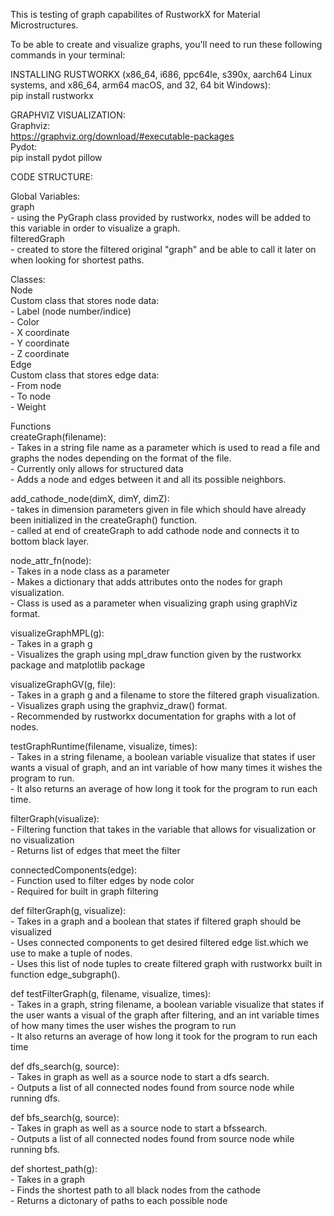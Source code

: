 This is testing of graph capabilites of RustworkX for Material Microstructures.

To be able to create and visualize graphs, you'll need to run these following commands in your terminal:  
  
INSTALLING RUSTWORKX (x86_64, i686, ppc64le, s390x, aarch64 Linux systems, and x86_64, arm64 macOS, and 32, 64 bit Windows):  
  pip install rustworkx  
  
GRAPHVIZ VISUALIZATION:  
  Graphviz:  
    https://graphviz.org/download/#executable-packages  
  Pydot:  
    pip install pydot pillow  
  
CODE STRUCTURE:  
  
Global Variables:  
  graph  
    - using the PyGraph class provided by rustworkx, nodes will be added to this variable in order to visualize a graph.  
  filteredGraph  
    - created to store the filtered original "graph" and be able to call it later on when looking for shortest paths.  

Classes:  
  Node  
    Custom class that stores node data:  
      - Label (node number/indice)  
      - Color  
      - X coordinate  
      - Y coordinate  
      - Z coordinate  
  Edge  
    Custom class that stores edge data:  
      - From node  
      - To node  
      - Weight  

Functions  
  createGraph(filename):  
    - Takes in a string file name as a parameter which is used to read a file and graphs the nodes depending on the format of the file.  
    - Currently only allows for structured data  
    - Adds a node and edges between it and all its possible neighbors.  

  add_cathode_node(dimX, dimY, dimZ):  
    - takes in dimension parameters given in file which should have already been initialized in the createGraph() function.  
    - called at end of createGraph to add cathode node and connects it to bottom black layer.  
    
  node_attr_fn(node):  
    - Takes in a node class as a parameter  
    - Makes a dictionary that adds attributes onto the nodes for graph visualization.  
    - Class is used as a parameter when visualizing graph using graphViz format.  

  visualizeGraphMPL(g):  
    - Takes in a graph g  
    - Visualizes the graph using mpl_draw function given by the rustworkx package and matplotlib package  

  visualizeGraphGV(g, file):  
    - Takes in a graph g and a filename to store the filtered graph visualization.  
    - Visualizes graph using the graphviz_draw() format.  
    - Recommended by rustworkx documentation for graphs with a lot of nodes.  

  testGraphRuntime(filename, visualize, times):  
    - Takes in a string filename, a boolean variable visualize that states if user wants a visual of graph, and an int variable of how many times it wishes the program to run.  
    - It also returns an average of how long it took for the program to run each time.  

  filterGraph(visualize):  
    - Filtering function that takes in the variable that allows for visualization or no visualization  
    - Returns list of edges that meet the filter  

  connectedComponents(edge):  
    - Function used to filter edges by node color  
    - Required for built in graph filtering  

  def filterGraph(g, visualize):  
    - Takes in a graph and a boolean that states if filtered graph should be visualized	 
    - Uses connected components to get desired filtered edge list.which we use to make a tuple of nodes.  
    - Uses this list of node tuples to create filtered graph with rustworkx built in function edge_subgraph().  
  
  def testFilterGraph(g, filename, visualize, times):  
    - Takes in a graph, string filename, a boolean variable visualize that states if the user wants a visual of the graph after filtering, and an int variable times of how many times the user wishes the program to run  
    - It also returns an average of how long it took for the program to run each time  

  def dfs_search(g, source):  
    - Takes in graph as well as a source node to start a dfs search.  
    - Outputs a list of all connected nodes found from source node while running dfs.  

  def bfs_search(g, source):  
    - Takes in graph as well as a source node to start a bfssearch.  
    - Outputs a list of all connected nodes found from source node while running bfs.  

  def shortest_path(g):  
    - Takes in a graph  
    - Finds the shortest path to all black nodes from the cathode  
    - Returns a dictonary of paths to each possible node  
